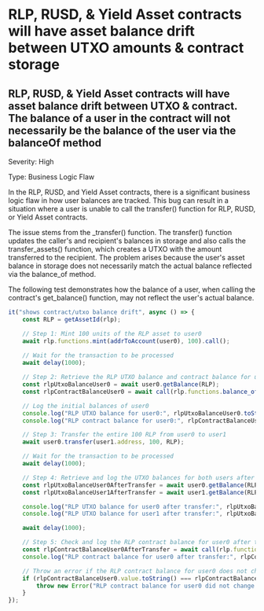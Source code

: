 # RLP, RUSD, & Yield Asset contracts will have asset balance drift between UTXO amounts & contract storage

## RLP, RUSD, & Yield Asset contracts will have asset balance drift between UTXO & contract. The balance of a user in the contract will not necessarily be the balance of the user via the balanceOf method

Severity: High

Type: Business Logic Flaw

In the RLP, RUSD, and Yield Asset contracts, there is a significant business logic flaw in how user balances are tracked. This bug can result in a situation where a user is unable to call the transfer() function for RLP, RUSD, or Yield Asset contracts.

The issue stems from the _transfer() function. The transfer() function updates the caller's and recipient's balances in storage and also calls the transfer_assets() function, which creates a UTXO with the amount transferred to the recipient. The problem arises because the user's asset balance in storage does not necessarily match the actual balance reflected via the balance_of method.

The following test demonstrates how the balance of a user, when calling the contract's get_balance() function, may not reflect the user's actual balance.

```typescript
it("shows contract/utxo balance drift", async () => {
    const RLP = getAssetId(rlp);

    // Step 1: Mint 100 units of the RLP asset to user0
    await rlp.functions.mint(addrToAccount(user0), 100).call();
    
    // Wait for the transaction to be processed
    await delay(1000);

    // Step 2: Retrieve the RLP UTXO balance and contract balance for user0
    const rlpUtxoBalanceUser0 = await user0.getBalance(RLP);
    const rlpContractBalanceUser0 = await call(rlp.functions.balance_of(addrToAccount(user0)));

    // Log the initial balances of user0
    console.log("RLP UTXO balance for user0:", rlpUtxoBalanceUser0.toString()); // 100
    console.log("RLP contract balance for user0:", rlpContractBalanceUser0.value.toString()); // 100

    // Step 3: Transfer the entire 100 RLP from user0 to user1
    await user0.transfer(user1.address, 100, RLP);

    // Wait for the transaction to be processed
    await delay(1000);

    // Step 4: Retrieve and log the UTXO balances for both users after the transfer
    const rlpUtxoBalanceUser0AfterTransfer = await user0.getBalance(RLP);
    const rlpUtxoBalanceUser1AfterTransfer = await user1.getBalance(RLP);

    console.log("RLP UTXO balance for user0 after transfer:", rlpUtxoBalanceUser0AfterTransfer.toString()); // 0
    console.log("RLP UTXO balance for user1 after transfer:", rlpUtxoBalanceUser1AfterTransfer.toString()); // 100

    await delay(1000);

    // Step 5: Check and log the RLP contract balance for user0 after the transfer
    const rlpContractBalanceUser0AfterTransfer = await call(rlp.functions.balance_of(addrToAccount(user0)));
    console.log("RLP contract balance for user0 after transfer:", rlpContractBalanceUser0AfterTransfer.value.toString()); // 100 when it is actually 0

    // Throw an error if the RLP contract balance for user0 does not change
    if (rlpContractBalanceUser0.value.toString() === rlpContractBalanceUser0AfterTransfer.value.toString()) {
        throw new Error("RLP contract balance for user0 did not change after the transfer");
    }
});
```